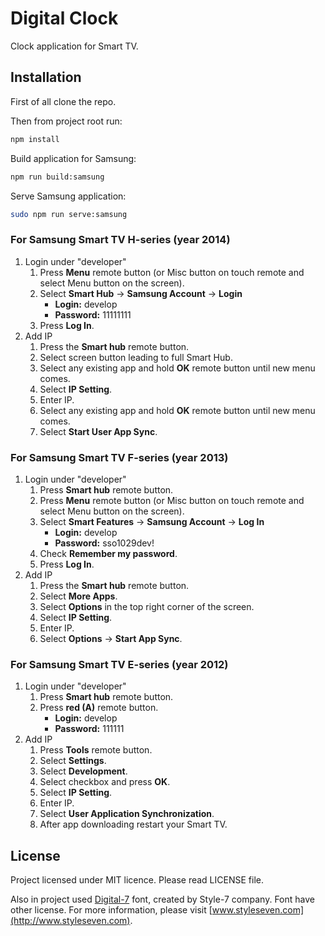 # Digital Clock

Clock application for Smart TV.

## Installation

First of all clone the repo.

Then from project root run:
```sh
npm install
```

Build application for Samsung:
```sh
npm run build:samsung
```

Serve Samsung application:
```sh
sudo npm run serve:samsung
```

### For Samsung Smart TV H-series (year 2014)

1. Login under "developer"
	1. Press **Menu** remote button (or Misc button on touch remote and select Menu button on the screen).
	2. Select **Smart Hub** -\> **Samsung Account** -\> **Login**
		* **Login:** develop
		* **Password:** 11111111
	3. Press **Log In**.
2. Add IP
	1. Press the **Smart hub** remote button.
	2. Select screen button leading to full Smart Hub.
	3. Select any existing app and hold **OK** remote button until new menu comes.
	4. Select **IP Setting**.
	5. Enter IP.
	6. Select any existing app and hold **OK** remote button until new menu comes.
	7. Select **Start User App Sync**.

### For Samsung Smart TV F-series (year 2013)

1. Login under "developer"
	1. Press **Smart hub** remote button.
	2. Press **Menu** remote button (or Misc button on touch remote and select Menu button on the screen).
	3. Select **Smart Features** -\> **Samsung Account** -\> **Log In**
		* **Login:** develop
		* **Password:** sso1029dev!
	4. Check **Remember my password**.
	5. Press **Log In**.
2. Add IP
	1. Press the **Smart hub** remote button.
	2. Select **More Apps**.
	3. Select **Options** in the top right corner of the screen.
	4. Select **IP Setting**.
	5. Enter IP.
	6. Select **Options** -\> **Start App Sync**.

### For Samsung Smart TV E-series (year 2012)

1. Login under "developer"
	1. Press **Smart hub** remote button.
	2. Press **red (A)** remote button.
		* **Login:** develop
		* **Password:** 111111
2. Add IP
	1. Press **Tools** remote button.
	2. Select **Settings**.
	3. Select **Development**.
	4. Select checkbox and press **OK**.
	5. Select **IP Setting**.
	6. Enter IP.
	7. Select **User Application Synchronization**.
	8. After app downloading restart your Smart TV.

## License

Project licensed under MIT licence. Please read LICENSE file.

Also in project used [Digital-7](http://www.styleseven.com/php/get_product.php?product=Digital-7) font, created by Style-7 company.
Font have other license. For more information, please visit [www.styleseven.com](http://www.styleseven.com).
